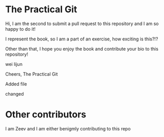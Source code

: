 # The Practical Git

Hi,
I am the second to submit a pull request to this repository and I am so happy to do it!

I represent the book, so I am a part of an exercise, how exciting is this?!?

Other than that, I hope you enjoy the book and contribute your bio to this repository!

wei lijun

Cheers,
The Practical Git

Added file

changed

# Other contributors
I am Zeev and I am either benigmly contributing to this repo
